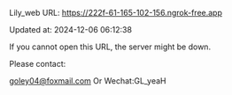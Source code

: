 Lily_web URL: https://222f-61-165-102-156.ngrok-free.app

Updated at: 2024-12-06 06:12:38

If you cannot open this URL, the server might be down.

Please contact: 

goley04@foxmail.com Or Wechat:GL_yeaH